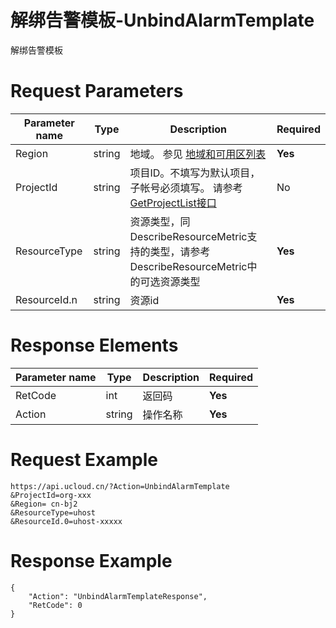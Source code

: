 # 解绑告警模板-UnbindAlarmTemplate

解绑告警模板

# Request Parameters
|Parameter name|Type|Description|Required|
|---|---|---|---|
|Region|string|地域。 参见 [地域和可用区列表](../summary/regionlist.html)|**Yes**|
|ProjectId|string|项目ID。不填写为默认项目，子帐号必须填写。 请参考[GetProjectList接口](../summary/get_project_list.html)|No|
|ResourceType|string|资源类型，同DescribeResourceMetric支持的类型，请参考DescribeResourceMetric中的可选资源类型|**Yes**|
|ResourceId.n|string|资源id|**Yes**|

# Response Elements
|Parameter name|Type|Description|Required|
|---|---|---|---|
|RetCode|int|返回码|**Yes**|
|Action|string|操作名称|**Yes**|

# Request Example
```
https://api.ucloud.cn/?Action=UnbindAlarmTemplate
&ProjectId=org-xxx
&Region= cn-bj2
&ResourceType=uhost
&ResourceId.0=uhost-xxxxx
```

# Response Example
```
{
    "Action": "UnbindAlarmTemplateResponse", 
    "RetCode": 0
}
```


